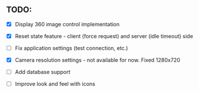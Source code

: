## TODO:

- [x] Display 360 image control implementation
- [x] Reset state feature - client (force request) and server (idle timeout) side
- [ ] Fix application settings (test connection, etc.)
- [x] Camera resolution settings - not available for now. Fixed 1280x720
- [ ] Add database support
- [ ] Improve look and feel with icons

